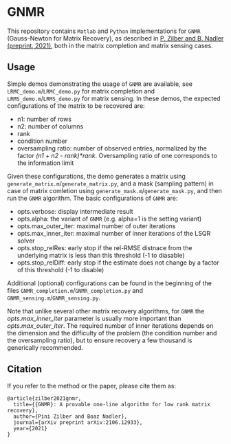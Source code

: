 # GNMR
This repository contains `Matlab` and `Python` implementations for `GNMR` (Gauss-Newton for Matrix Recovery), as described in [P. Zilber and B. Nadler (preprint, 2021)](http://arxiv.org/abs/2106.12933), both in the matrix completion and matrix sensing cases.

## Usage
Simple demos demonstrating the usage of `GNMR` are available, see `LRMC_demo.m`/`LRMC_demo.py` for matrix completion and `LRMS_demo.m`/`LRMS_demo.py` for matrix sensing.
In these demos, the expected configurations of the matrix to be recovered are:
- n1: number of rows
- n2: number of columns
- rank
- condition number
- oversampling ratio: number of observed entries, normalized by the factor _(n1 + n2 - rank)*rank_. Oversampling ratio of one corresponds to the information limit

Given these configurations, the demo generates a matrix using `generate_matrix.m`/`generate_matrix.py`, and a mask (sampling pattern) in case of matrix comletion using `generate_mask.m`/`generate_mask.py`, and then run the `GNMR` algorithm.
The basic configurations of `GNMR` are:
- opts.verbose: display intermediate result
- opts.alpha: the variant of `GNMR` (e.g. alpha=1 is the setting variant)
- opts.max_outer_iter: maximal number of outer iterations
- opts.max_inner_iter: maximal number of inner iterations of the LSQR solver
- opts.stop_relRes: early stop if the rel-RMSE distnace from the underlying matrix is less than this threshold (-1 to diasable)
- opts.stop_relDiff: early stop if the estimate does not change by a factor of this threshold (-1 to disable)

Additional (optional) configurations can be found in the beginning of the files `GNMR_completion.m`/`GNMR_completion.py` and `GNMR_sensing.m`/`GNMR_sensing.py`.

Note that unlike several other matrix recovery algorithms, for `GNMR` the _opts.max_inner_iter_ parameter is usually more important than _opts.max_outer_iter_.
The required number of inner iterations depends on the dimension and the difficulty of the problem (the condition number and the oversampling ratio), but to ensure recovery a few thousand is generically recommended.

## Citation
If you refer to the method or the paper, please cite them as:
```
@article{zilber2021gnmr,
  title={{GNMR}: A provable one-line algorithm for low rank matrix recovery},
  author={Pini Zilber and Boaz Nadler},
  journal={arXiv preprint arXiv:2106.12933},
  year={2021}
}
```

